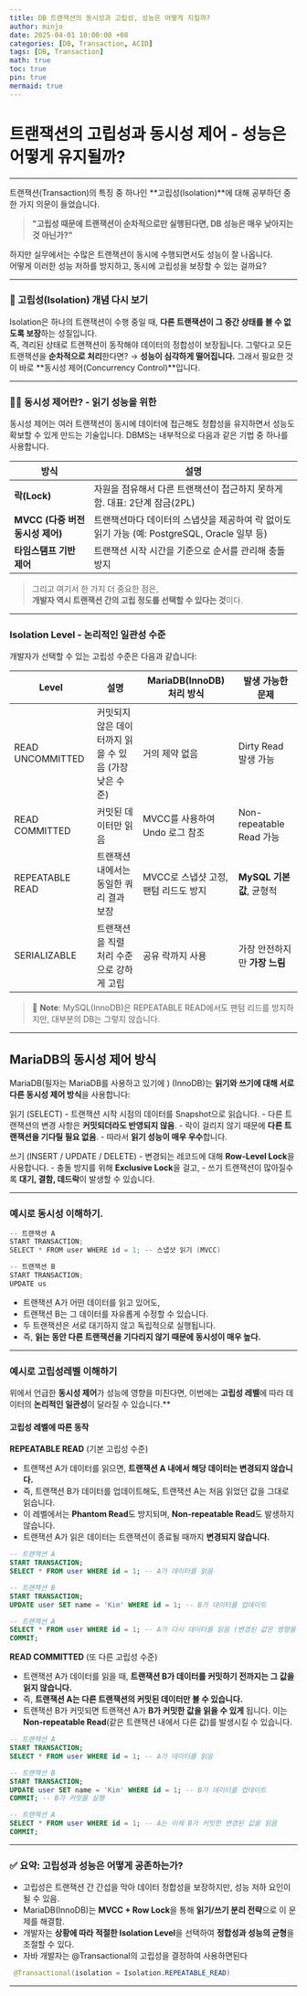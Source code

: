 ```yaml
---
title: DB 트랜잭션의 동시성과 고립성, 성능은 어떻게 지킬까?
author: minjo
date: 2025-04-01 10:00:00 +08
categories: [DB, Transaction, ACID]
tags: [DB, Transaction]
math: true
toc: true
pin: true
mermaid: true
---
```


# 트랜잭션의 고립성과 동시성 제어 - 성능은 어떻게 유지될까?

---

트랜잭션(Transaction)의 특징 중 하나인 **고립성(Isolation)**에 대해 공부하던 중 한 가지 의문이 들었습니다.

> **"고립성 때문에 트랜잭션이 순차적으로만 실행된다면, DB 성능은 매우 낮아지는 것 아닌가?"**

하지만 실무에서는 수많은 트랜잭션이 동시에 수행되면서도 성능이 잘 나옵니다.  
어떻게 이러한 성능 저하를 방지하고, 동시에 고립성을 보장할 수 있는 걸까요?

---

### 🔐 고립성(Isolation) 개념 다시 보기

Isolation은 하나의 트랜잭션이 수행 중일 때, **다른 트랜잭션이 그 중간 상태를 볼 수 없도록 보장**하는 성질입니다.  
즉, 격리된 상태로 트랜잭션이 동작해야 데이터의 정합성이 보장됩니다.
그렇다고 모든 트랜잭션을 **순차적으로 처리**한다면? → **성능이 심각하게 떨어집니다.**
그래서 필요한 것이 바로 **동시성 제어(Concurrency Control)**입니다.

---

### 👨‍💻 동시성 제어란? - 읽기 성능을 위한

동시성 제어는 여러 트랜잭션이 동시에 데이터에 접근해도 정합성을 유지하면서 성능도 확보할 수 있게 만드는 기술입니다. DBMS는 내부적으로 다음과 같은 기법 중 하나를 사용합니다.

| 방식                             | 설명                                                                                         |
| -------------------------------- | -------------------------------------------------------------------------------------------- |
| **락(Lock)**                     | 자원을 점유해서 다른 트랜잭션이 접근하지 못하게 함. 대표: 2단계 잠금(2PL)                    |
| **MVCC (다중 버전 동시성 제어)** | 트랜잭션마다 데이터의 스냅샷을 제공하여 락 없이도 읽기 가능 (예: PostgreSQL, Oracle 일부 등) |
| **타임스탬프 기반 제어**         | 트랜잭션 시작 시간을 기준으로 순서를 관리해 충돌 방지                                        |

> 그리고 여기서 한 가지 더 중요한 점은,  
> **개발자 역시 트랜잭션 간의 고립 정도를 선택할 수 있다는 것**이다.

---

### Isolation Level - 논리적인 일관성 수준

개발자가 선택할 수 있는 고립성 수준은 다음과 같습니다:

| Level            | 설명                                                   | MariaDB(InnoDB) 처리 방식            | 발생 가능한 문제              |
| ---------------- | ------------------------------------------------------ | ------------------------------------ | ----------------------------- |
| READ UNCOMMITTED | 커밋되지 않은 데이터까지 읽을 수 있음 (가장 낮은 수준) | 거의 제약 없음                       | Dirty Read 발생 가능          |
| READ COMMITTED   | 커밋된 데이터만 읽음                                   | MVCC를 사용하여 Undo 로그 참조       | Non-repeatable Read 가능      |
| REPEATABLE READ  | 트랜잭션 내에서는 동일한 쿼리 결과 보장                | MVCC로 스냅샷 고정, 팬텀 리드도 방지 | **MySQL 기본값**, 균형적      |
| SERIALIZABLE     | 트랜잭션을 직렬 처리 수준으로 강하게 고립              | 공유 락까지 사용                     | 가장 안전하지만 **가장 느림** |

> 📎 **Note**: MySQL(InnoDB)은 REPEATABLE READ에서도 팬텀 리드를 방지하지만, 대부분의 DB는 그렇지 않습니다.

---

## MariaDB의 동시성 제어 방식

MariaDB(필자는 MariaDB를 사용하고 있기에 ) (InnoDB)는 **읽기와 쓰기에 대해 서로 다른 동시성 제어 방식**을 사용합니다:

읽기 (SELECT) - 트랜잭션 시작 시점의 데이터를 Snapshot으로 읽습니다. - 다른 트랜잭션의 변경 사항은 **커밋되더라도 반영되지 않음**. - 락이 걸리지 않기 때문에 **다른 트랜잭션을 기다릴 필요 없음**. - 따라서 **읽기 성능이 매우 우수**합니다.

쓰기 (INSERT / UPDATE / DELETE) - 변경되는 레코드에 대해 **Row-Level Lock**을 사용합니다. - 충돌 방지를 위해 **Exclusive Lock**을 걸고, - 쓰기 트랜잭션이 많아질수록 **대기, 결함, 데드락**이 발생할 수 있습니다.

---

### 예시로 동시성 이해하기.

```java
-- 트랜잭션 A
START TRANSACTION;
SELECT * FROM user WHERE id = 1; -- 스냅샷 읽기 (MVCC)

-- 트랜잭션 B
START TRANSACTION;
UPDATE us
```

- 트랜잭션 A가 어떤 데이터를 읽고 있어도,
- 트랜잭션 B는 그 데이터를 자유롭게 수정할 수 있습니다.
- 두 트랜잭션은 서로 대기하지 않고 독립적으로 실행됩니다.
- 즉, **읽는 동안 다른 트랜잭션을 기다리지 않기 때문에 동시성이 매우 높다.**

---

### 예시로 고립성레벨 이해하기

위에서 언급한 **동시성 제어**가 성능에 영향을 미친다면, 이번에는 **고립성 레벨**에 따라 데이터의 **논리적인 일관성**이 달라질 수 있습니다.\*\*

#### 고립성 레벨에 따른 동작

**REPEATABLE READ** (기본 고립성 수준)

- 트랜잭션 A가 데이터를 읽으면, **트랜잭션 A 내에서 해당 데이터는 변경되지 않습니다.**
- 즉, 트랜잭션 B가 데이터를 업데이트해도, 트랜잭션 A는 처음 읽었던 값을 그대로 읽습니다.
- 이 레벨에서는 **Phantom Read**도 방지되며, **Non-repeatable Read**도 발생하지 않습니다.
- 트랜잭션 A가 읽은 데이터는 트랜잭션이 종료될 때까지 **변경되지 않습니다.**

```sql
-- 트랜잭션 A
START TRANSACTION;
SELECT * FROM user WHERE id = 1; -- A가 데이터를 읽음

-- 트랜잭션 B
START TRANSACTION;
UPDATE user SET name = 'Kim' WHERE id = 1; -- B가 데이터를 업데이트

-- 트랜잭션 A
SELECT * FROM user WHERE id = 1; -- A가 다시 데이터를 읽음 (변경된 값은 영향을 미치지 않음)
COMMIT;
```

**READ COMMITTED** (또 다른 고립성 수준)

- 트랜잭션 A가 데이터를 읽을 때, **트랜잭션 B가 데이터를 커밋하기 전까지는 그 값을 읽지 않습니다.**
- 즉, **트랜잭션 A는 다른 트랜잭션의 커밋된 데이터만 볼 수 있습니다.**
- 트랜잭션 B가 커밋되면 트랜잭션 A가 **B가 커밋한 값을 읽을 수 있게** 됩니다. 이는 **Non-repeatable Read**(같은 트랜잭션 내에서 다른 값)를 발생시킬 수 있습니다.

```sql
-- 트랜잭션 A
START TRANSACTION;
SELECT * FROM user WHERE id = 1; -- A가 데이터를 읽음

-- 트랜잭션 B
START TRANSACTION;
UPDATE user SET name = 'Kim' WHERE id = 1; -- B가 데이터를 업데이트
COMMIT; -- B가 커밋을 실행

-- 트랜잭션 A
SELECT * FROM user WHERE id = 1; -- A는 이제 B가 커밋한 변경된 값을 읽음
COMMIT;
```

---

### ✅ 요약: 고립성과 성능은 어떻게 공존하는가?

- 고립성은 트랜잭션 간 간섭을 막아 데이터 정합성을 보장하지만, 성능 저하 요인이 될 수 있음.
- MariaDB(InnoDB)는 **MVCC + Row Lock**을 통해 **읽기/쓰기 분리 전략**으로 이 문제를 해결함.
- 개발자는 **상황에 따라 적절한 Isolation Level**을 선택하여 **정합성과 성능의 균형**을 조절할 수 있다.
- 자바 개발자는 @Transactional의 고립성을 결정하여 사용하면된다

```java
 @Transactional(isolation = Isolation.REPEATABLE_READ)

```

---

